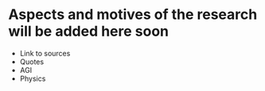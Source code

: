 # Aspects and motives of the research will be added here soon
- Link to sources
- Quotes
- AGI
- Physics
